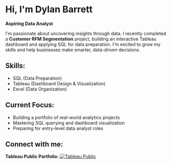 # Hi, I'm Dylan Barrett
**Aspiring Data Analyst**

I'm passionate about uncovering insights through data. I recently completed a **Customer RFM Segmentation** project, building an interactive Tableau dashboard and applying SQL for data preparation. I'm excited to grow my skills and help businesses make smarter, data-driven decisions.

## Skills:
- SQL (Data Preparation)
- Tableau (Dashboard Design & Visualization)
- Excel (Data Organization)

## Current Focus:
- Building a portfolio of real-world analytics projects
- Mastering SQL querying and dashboard visualization
- Preparing for entry-level data analyst roles

## Connect with me:

**Tableau Public Portfolio:**
[![Tableau Public](https://img.shields.io/badge/Tableau-Public-blue?logo=tableau&logoColor=white)](https://public.tableau.com/app/profile/dylan.barrett1539)
